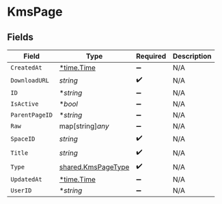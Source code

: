 # KmsPage


## Fields

| Field                                                           | Type                                                            | Required                                                        | Description                                                     |
| --------------------------------------------------------------- | --------------------------------------------------------------- | --------------------------------------------------------------- | --------------------------------------------------------------- |
| `CreatedAt`                                                     | [*time.Time](https://pkg.go.dev/time#Time)                      | :heavy_minus_sign:                                              | N/A                                                             |
| `DownloadURL`                                                   | *string*                                                        | :heavy_check_mark:                                              | N/A                                                             |
| `ID`                                                            | **string*                                                       | :heavy_minus_sign:                                              | N/A                                                             |
| `IsActive`                                                      | **bool*                                                         | :heavy_minus_sign:                                              | N/A                                                             |
| `ParentPageID`                                                  | **string*                                                       | :heavy_minus_sign:                                              | N/A                                                             |
| `Raw`                                                           | map[string]*any*                                                | :heavy_minus_sign:                                              | N/A                                                             |
| `SpaceID`                                                       | *string*                                                        | :heavy_check_mark:                                              | N/A                                                             |
| `Title`                                                         | *string*                                                        | :heavy_check_mark:                                              | N/A                                                             |
| `Type`                                                          | [shared.KmsPageType](../../../pkg/models/shared/kmspagetype.md) | :heavy_check_mark:                                              | N/A                                                             |
| `UpdatedAt`                                                     | [*time.Time](https://pkg.go.dev/time#Time)                      | :heavy_minus_sign:                                              | N/A                                                             |
| `UserID`                                                        | **string*                                                       | :heavy_minus_sign:                                              | N/A                                                             |